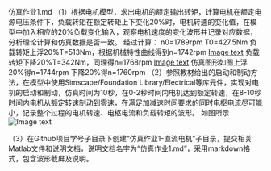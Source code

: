 仿真作业1.md
（1）根据电机模型，求出电机的额定输出转矩，计算电机在额定电源电压条件下，负载转矩在额定转矩上下变化20%时，电机转速的变化值，在模型中加入相应的20%负载变化输入，观察电机速度的变化波形并记录对应数据，分析理论计算和仿真数据是否一致。
经过计算：
n0=1789rpm
T0=427.5Nm
负载转矩上浮20%T=513Nm，根据机械特性曲线得到n=1742rpm
[Image text](https://github.com/congzihan/homework/blob/master/U201612163/%E4%BB%BF%E7%9C%9F%E4%BD%9C%E4%B8%9A1-%E7%9B%B4%E6%B5%81%E7%94%B5%E6%9C%BA/%E7%AC%AC%E4%BA%8C%E9%A2%98.jpg)
负载转矩下降20%T=342Nm，同理得n=1768rpm
[Image text](https://github.com/congzihan/homework/blob/master/U201612163/%E4%BB%BF%E7%9C%9F%E4%BD%9C%E4%B8%9A1-%E7%9B%B4%E6%B5%81%E7%94%B5%E6%9C%BA/%E7%AC%AC%E4%BA%8C%E9%A2%98.jpg)
仿真图形如图上浮20%得n=1744rpm
下降20%得n=1760rpm
 （2）参照教材给出的启动和制动方法，在模型中使用Simscape/Foundation Library/Electrical等库元件，实现对电机的启动和制动，仿真时间为10秒，在0-2秒时间内电机达到额定转速，在8-10秒时间内电机从额定转速制动到零速，在满足加减速时间要求的同时电枢电流尽可能小，记录整个过程的电机转速、电枢电流和负载转矩的波形。
如图所示![Image text](https://github.com/congzihan/homework/blob/master/U201612163/%E4%BB%BF%E7%9C%9F%E4%BD%9C%E4%B8%9A1-%E7%9B%B4%E6%B5%81%E7%94%B5%E6%9C%BA/%E7%AC%AC%E4%BA%8C%E9%A2%98.jpg)

 （3）在Github项目学号子目录下创建“仿真作业1-直流电机”子目录，提交相关Matlab文件和说明文档，说明文档名字为“仿真作业1.md”，采用markdown格式，包含波形截屏及说明。
